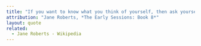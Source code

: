 ```yaml
---
title: "If you want to know what you think of yourself, then ask yourself what you think of others, and you will find your answer."
attribution: "Jane Roberts, *The Early Sessions: Book 8*"
layout: quote
related:
  - Jane Roberts - Wikipedia
---
```

